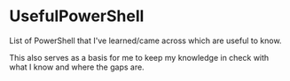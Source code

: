 # UsefulPowerShell

List of PowerShell that I've learned/came across which are useful to know.

This also serves as a basis for me to keep my knowledge in check with what I know and where the gaps are.